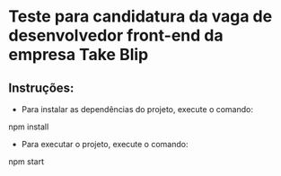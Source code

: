 # Teste para candidatura da vaga de desenvolvedor front-end da empresa Take Blip

## Instruções:

* Para instalar as dependências do projeto, execute o comando:

npm install

* Para executar o projeto, execute o comando:

npm start


